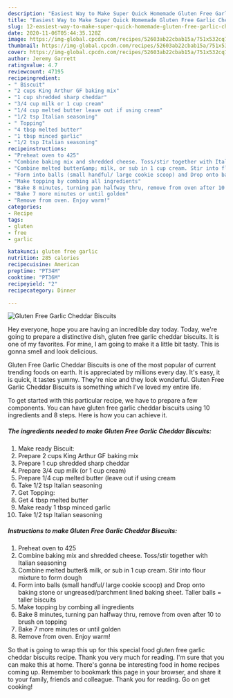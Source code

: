 ```yaml
---
description: "Easiest Way to Make Super Quick Homemade Gluten Free Garlic Cheddar Biscuits"
title: "Easiest Way to Make Super Quick Homemade Gluten Free Garlic Cheddar Biscuits"
slug: 12-easiest-way-to-make-super-quick-homemade-gluten-free-garlic-cheddar-biscuits
date: 2020-11-06T05:44:35.128Z
image: https://img-global.cpcdn.com/recipes/52603ab22cbab15a/751x532cq70/gluten-free-garlic-cheddar-biscuits-recipe-main-photo.jpg
thumbnail: https://img-global.cpcdn.com/recipes/52603ab22cbab15a/751x532cq70/gluten-free-garlic-cheddar-biscuits-recipe-main-photo.jpg
cover: https://img-global.cpcdn.com/recipes/52603ab22cbab15a/751x532cq70/gluten-free-garlic-cheddar-biscuits-recipe-main-photo.jpg
author: Jeremy Garrett
ratingvalue: 4.7
reviewcount: 47195
recipeingredient:
- " Biscuit"
- "2 cups King Arthur GF baking mix"
- "1 cup shredded sharp cheddar"
- "3/4 cup milk or 1 cup cream"
- "1/4 cup melted butter leave out if using cream"
- "1/2 tsp Italian seasoning"
- " Topping"
- "4 tbsp melted butter"
- "1 tbsp minced garlic"
- "1/2 tsp Italian seasoning"
recipeinstructions:
- "Preheat oven to 425"
- "Combine baking mix and shredded cheese. Toss/stir together with Italian seasoning"
- "Combine melted butter&amp; milk, or sub in 1 cup cream. Stir into flour mixture to form dough"
- "Form into balls (small handful/ large cookie scoop) and Drop onto baking stone or ungreased/parchment lined baking sheet. Taller balls = taller biscuits"
- "Make topping by combing all ingredients"
- "Bake 8 minutes, turning pan halfway thru, remove from oven after 10 to brush on topping"
- "Bake 7 more minutes or until golden"
- "Remove from oven. Enjoy warm!"
categories:
- Recipe
tags:
- gluten
- free
- garlic

katakunci: gluten free garlic 
nutrition: 285 calories
recipecuisine: American
preptime: "PT34M"
cooktime: "PT36M"
recipeyield: "2"
recipecategory: Dinner

---
```



![Gluten Free Garlic Cheddar Biscuits](https://img-global.cpcdn.com/recipes/52603ab22cbab15a/751x532cq70/gluten-free-garlic-cheddar-biscuits-recipe-main-photo.jpg)

Hey everyone, hope you are having an incredible day today. Today, we're going to prepare a distinctive dish, gluten free garlic cheddar biscuits. It is one of my favorites. For mine, I am going to make it a little bit tasty. This is gonna smell and look delicious.

Gluten Free Garlic Cheddar Biscuits is one of the most popular of current trending foods on earth. It is appreciated by millions every day. It's easy, it is quick, it tastes yummy. They're nice and they look wonderful. Gluten Free Garlic Cheddar Biscuits is something which I've loved my entire life.




To get started with this particular recipe, we have to prepare a few components. You can have gluten free garlic cheddar biscuits using 10 ingredients and 8 steps. Here is how you can achieve it.

<!--inarticleads1-->

##### The ingredients needed to make Gluten Free Garlic Cheddar Biscuits:

1. Make ready  Biscuit:
1. Prepare 2 cups King Arthur GF baking mix
1. Prepare 1 cup shredded sharp cheddar
1. Prepare 3/4 cup milk (or 1 cup cream)
1. Prepare 1/4 cup melted butter (leave out if using cream
1. Take 1/2 tsp Italian seasoning
1. Get  Topping:
1. Get 4 tbsp melted butter
1. Make ready 1 tbsp minced garlic
1. Take 1/2 tsp Italian seasoning




<!--inarticleads2-->

##### Instructions to make Gluten Free Garlic Cheddar Biscuits:

1. Preheat oven to 425
1. Combine baking mix and shredded cheese. Toss/stir together with Italian seasoning
1. Combine melted butter&amp; milk, or sub in 1 cup cream. Stir into flour mixture to form dough
1. Form into balls (small handful/ large cookie scoop) and Drop onto baking stone or ungreased/parchment lined baking sheet. Taller balls = taller biscuits
1. Make topping by combing all ingredients
1. Bake 8 minutes, turning pan halfway thru, remove from oven after 10 to brush on topping
1. Bake 7 more minutes or until golden
1. Remove from oven. Enjoy warm!




So that is going to wrap this up for this special food gluten free garlic cheddar biscuits recipe. Thank you very much for reading. I'm sure that you can make this at home. There's gonna be interesting food in home recipes coming up. Remember to bookmark this page in your browser, and share it to your family, friends and colleague. Thank you for reading. Go on get cooking!
